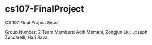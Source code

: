 # cs107-FinalProject
CS 107 Final Project Repo

Group Number: 2
Team Members: Aditi Memani, Zongjun Liu, Joseph Zuccarelli, Hari Raval
